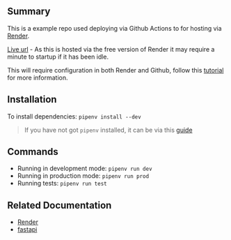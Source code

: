 ## Summary

This is a example repo used deploying via Github Actions to for hosting via [Render](https://render.com).

[Live url](https://fastapi-render-tutorial-67z2.onrender.com) - As this is hosted via the free version of Render it may require a minute to startup if it has been idle. 

This will require configuration in both Render and Github, follow this [tutorial](https://dev.to/jtorbett23/render-github-actions-2b92) for more information.

## Installation

To install dependencies: `pipenv install --dev`

> If you have not got `pipenv` installed, it can be via this [guide](https://pipenv.pypa.io/en/latest/installation.html)

## Commands

- Running in development mode: `pipenv run dev`
- Running in production mode: `pipenv run prod`
- Running tests: `pipenv run test`

## Related Documentation

- [Render](https://render.com)
- [fastapi](https://fastapi.tiangolo.com)